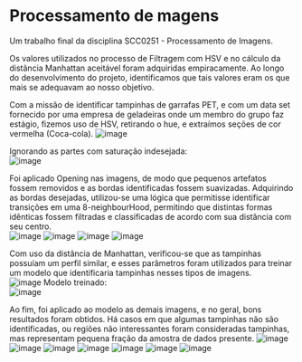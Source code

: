 # Processamento de magens
Um trabalho final da disciplina SCC0251 - Processamento de Imagens.

Os valores utilizados no processo de Filtragem com HSV e no cálculo da distância Manhattan aceitável foram adquiridas empiracamente. Ao longo do desenvolvimento do projeto, identificamos que tais valores eram os que mais se adequavam ao nosso objetivo.

Com a missão de identificar tampinhas de garrafas PET, e com um data set fornecido por uma empresa de geladeiras onde um membro do grupo faz estágio, fizemos uso de HSV, retirando o hue, e extraímos seções de cor vermelha (Coca-cola).
![image](https://user-images.githubusercontent.com/54639674/179136646-0b6a046d-8ff8-4a59-a9c6-49346606fa4f.png)

Ignorando as partes com saturação indesejada:<br>
![image](https://user-images.githubusercontent.com/54639674/179136704-bd6e1618-ef68-48d2-b796-6b1b41a79916.png)

Foi aplicado Opening nas imagens, de modo que pequenos artefatos fossem removidos e as bordas identificadas fossem suavizadas. Adquirindo as bordas desejadas, utilizou-se uma lógica que permitisse identificar transições em uma 8-neighbourHood, permitindo que distintas formas idênticas fossem filtradas e classificadas de acordo com sua distância com seu centro.<br>
![image](https://user-images.githubusercontent.com/54639674/179136805-53a3fcbf-2e0d-46cd-9e93-db081ef9357d.png)
![image](https://user-images.githubusercontent.com/54639674/179136834-da23bfc4-bcaa-4592-9105-c6c16dea3bdd.png)
![image](https://user-images.githubusercontent.com/54639674/179136864-87ccd360-c08d-492f-bfa7-2e998b9d277b.png)
![image](https://user-images.githubusercontent.com/54639674/179136900-e111fbe1-b5ed-4604-ad31-b01cdcea3fcd.png)

Com uso da distância de Manhattan, verificou-se que as tampinhas possuíam um perfil similar, e esses parâmetros foram utilizados para treinar um modelo que identificaria tampinhas nesses tipos de imagens.<br>
![image](https://user-images.githubusercontent.com/54639674/179136960-d4954648-4176-451c-a49b-7d3564a8c1b5.png)
Modelo treinado:<br>
![image](https://user-images.githubusercontent.com/54639674/179137128-6bacc314-a517-4359-84d0-90b7c4111c01.png)

Ao fim, foi aplicado ao modelo as demais imagens, e no geral, bons resultados foram obtidos. Há casos em que algumas tampinhas não são identificadas, ou regiões não interessantes foram consideradas tampinhas, mas representam pequena fração da amostra de dados presente.
![image](https://user-images.githubusercontent.com/54639674/179137352-9c9a4f91-2a18-4a03-8713-f91b858656d9.png)
![image](https://user-images.githubusercontent.com/54639674/179137396-938cbb7d-5e70-4afb-9080-7c9e791fca2c.png)
![image](https://user-images.githubusercontent.com/54639674/179137427-f46b77c0-5aa5-4e3b-9669-01216c3e4e89.png)
![image](https://user-images.githubusercontent.com/54639674/179137462-a9a4a190-9d6e-4e1d-aaee-f8893a5f5ce9.png)
![image](https://user-images.githubusercontent.com/54639674/179137486-d4b219a9-1f73-4ba4-a6fe-ed08649656d9.png)
![image](https://user-images.githubusercontent.com/54639674/179137516-21c1849c-367d-40b2-80d0-e98423ec3e8f.png)
![image](https://user-images.githubusercontent.com/54639674/179137537-f8a37b1c-8238-46ed-ad3b-e7e1294e79b1.png)

